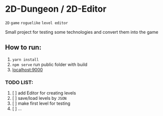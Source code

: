 # 2D-Dungeon / 2D-Editor
`2D` `game` `roguelike` `level editor`
<p>Small project for testing some technologies and convert them into the game</p>

## How to run:

1. `yarn install`
2. `npm serve`  run public folder with build
3. [localhost:9000](http://localhost:9000)

### TODO LIST:

1. [ ] add Editor for creating levels
2. [ ] save/load levels by <code>JSON</code>
3. [ ] make first level for testing
4. [ ] ...

